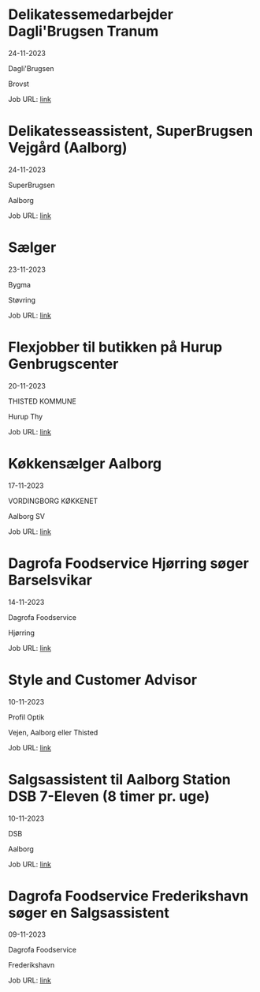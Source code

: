 # Delikatessemedarbejder Dagli'Brugsen Tranum
24-11-2023

Dagli'Brugsen

Brovst

Job URL: [link](https://jobs.coop.dk/job/Delikatessemedarbejder-Dagli&apos;Brugsen-Tranum/783145402/)


# Delikatesseassistent, SuperBrugsen Vejgård (Aalborg)
24-11-2023

SuperBrugsen

Aalborg

Job URL: [link](https://jobs.coop.dk/job/Delikatesseassistent%2C-SuperBrugsen-Vejg%C3%A5rd-%28Aalborg%29/781226302/)


# Sælger
23-11-2023

Bygma

Støvring

Job URL: [link](https://www.bygmajob.dk/se-vores-ledige-stillinger/saelger-til-bygma-stoevring-ansoegningsfrist-18-december-2023/?utm_source=jobindex&utm_medium=&utm_campaign=s%C3%A6lger-st%C3%B8vring&utm_content=20231123-st%C3%B8vring)


# Flexjobber til butikken på Hurup Genbrugscenter
20-11-2023

THISTED KOMMUNE

Hurup Thy

Job URL: [link](https://portal.signatur.dk/ExtJobs/DefaultHosting/JobDetails.aspx?ClientId=1546&WebAdId=117046)


# Køkkensælger Aalborg
17-11-2023

VORDINGBORG KØKKENET

Aalborg SV

Job URL: [link](https://app.jobmatchprofile.com/gxcdrk/vordingborg-kokkenet-as/74ksaq/kokkensalger-aalborg)


# Dagrofa Foodservice Hjørring søger Barselsvikar
14-11-2023

Dagrofa Foodservice

Hjørring

Job URL: [link](https://candidate.hr-manager.net/ApplicationInit.aspx?cid=2180&ProjectId=146433&DepartmentId=19005&MediaId=4623)


# Style and Customer Advisor
10-11-2023

Profil Optik

Vejen, Aalborg eller Thisted

Job URL: [link](https://job.profiloptik.dk/jobs/2791576-style-and-customer-advisor)


# Salgsassistent til Aalborg Station DSB 7-Eleven (8 timer pr. uge)
10-11-2023

DSB

Aalborg

Job URL: [link](https://candidate.hr-manager.net/ApplicationInit.aspx?cid=14&ProjectId=191846&DepartmentId=20079&MediaId=5)


# Dagrofa Foodservice Frederikshavn søger en Salgsassistent
09-11-2023

Dagrofa Foodservice

Frederikshavn

Job URL: [link](https://candidate.hr-manager.net/ApplicationInit.aspx?cid=2180&ProjectId=146423&DepartmentId=19007&MediaId=4623)


